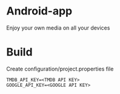 # Android-app
Enjoy your own media on all your devices

# Build
Create configuration/project.properties file

```
TMDB_API_KEY=<TMDB API KEY>
GOOGLE_API_KEY=<GOOGLE API KEY>
```
